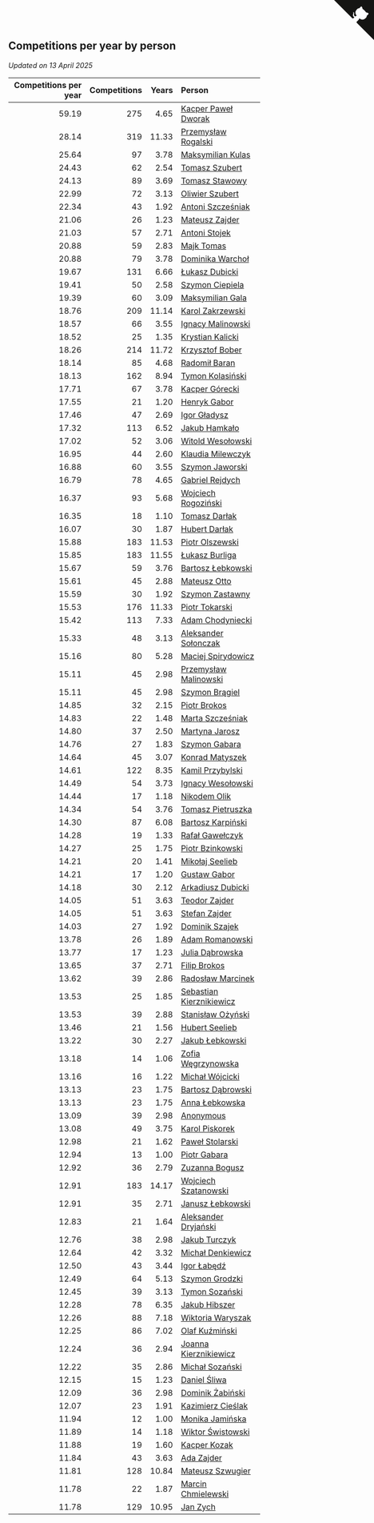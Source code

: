 ## Competitions per year by person

*Updated on 13 April 2025*

| Competitions per year | Competitions | Years | Person |
| ---: | ---: | ---: | :--- |
| 59.19 | 275 | 4.65 | [Kacper Paweł Dworak](https://www.worldcubeassociation.org/persons/2020DWOR01) |
| 28.14 | 319 | 11.33 | [Przemysław Rogalski](https://www.worldcubeassociation.org/persons/2013ROGA02) |
| 25.64 | 97 | 3.78 | [Maksymilian Kulas](https://www.worldcubeassociation.org/persons/2021KULA02) |
| 24.43 | 62 | 2.54 | [Tomasz Szubert](https://www.worldcubeassociation.org/persons/2022SZUB02) |
| 24.13 | 89 | 3.69 | [Tomasz Stawowy](https://www.worldcubeassociation.org/persons/2021STAW01) |
| 22.99 | 72 | 3.13 | [Oliwier Szubert](https://www.worldcubeassociation.org/persons/2022SZUB01) |
| 22.34 | 43 | 1.92 | [Antoni Szcześniak](https://www.worldcubeassociation.org/persons/2023SZCZ04) |
| 21.06 | 26 | 1.23 | [Mateusz Zajder](https://www.worldcubeassociation.org/persons/2024ZAJD01) |
| 21.03 | 57 | 2.71 | [Antoni Stojek](https://www.worldcubeassociation.org/persons/2022STOJ03) |
| 20.88 | 59 | 2.83 | [Majk Tomas](https://www.worldcubeassociation.org/persons/2022TOMA05) |
| 20.88 | 79 | 3.78 | [Dominika Warchoł](https://www.worldcubeassociation.org/persons/2021WARC01) |
| 19.67 | 131 | 6.66 | [Łukasz Dubicki](https://www.worldcubeassociation.org/persons/2018DUBI01) |
| 19.41 | 50 | 2.58 | [Szymon Ciepiela](https://www.worldcubeassociation.org/persons/2022CIEP01) |
| 19.39 | 60 | 3.09 | [Maksymilian Gala](https://www.worldcubeassociation.org/persons/2022GALA01) |
| 18.76 | 209 | 11.14 | [Karol Zakrzewski](https://www.worldcubeassociation.org/persons/2014ZAKR01) |
| 18.57 | 66 | 3.55 | [Ignacy Malinowski](https://www.worldcubeassociation.org/persons/2021MALI02) |
| 18.52 | 25 | 1.35 | [Krystian Kalicki](https://www.worldcubeassociation.org/persons/2023KALI10) |
| 18.26 | 214 | 11.72 | [Krzysztof Bober](https://www.worldcubeassociation.org/persons/2013BOBE01) |
| 18.14 | 85 | 4.68 | [Radomił Baran](https://www.worldcubeassociation.org/persons/2020BARA02) |
| 18.13 | 162 | 8.94 | [Tymon Kolasiński](https://www.worldcubeassociation.org/persons/2016KOLA02) |
| 17.71 | 67 | 3.78 | [Kacper Górecki](https://www.worldcubeassociation.org/persons/2021GORE01) |
| 17.55 | 21 | 1.20 | [Henryk Gabor](https://www.worldcubeassociation.org/persons/2024GABO02) |
| 17.46 | 47 | 2.69 | [Igor Gładysz](https://www.worldcubeassociation.org/persons/2022GLAD01) |
| 17.32 | 113 | 6.52 | [Jakub Hamkało](https://www.worldcubeassociation.org/persons/2018HAMK01) |
| 17.02 | 52 | 3.06 | [Witold Wesołowski](https://www.worldcubeassociation.org/persons/2022WESO01) |
| 16.95 | 44 | 2.60 | [Klaudia Milewczyk](https://www.worldcubeassociation.org/persons/2022MILE05) |
| 16.88 | 60 | 3.55 | [Szymon Jaworski](https://www.worldcubeassociation.org/persons/2021JAWO01) |
| 16.79 | 78 | 4.65 | [Gabriel Rejdych](https://www.worldcubeassociation.org/persons/2020REJD01) |
| 16.37 | 93 | 5.68 | [Wojciech Rogoziński](https://www.worldcubeassociation.org/persons/2019ROGO04) |
| 16.35 | 18 | 1.10 | [Tomasz Darłak](https://www.worldcubeassociation.org/persons/2024DARL01) |
| 16.07 | 30 | 1.87 | [Hubert Darłak](https://www.worldcubeassociation.org/persons/2023DARL03) |
| 15.88 | 183 | 11.53 | [Piotr Olszewski](https://www.worldcubeassociation.org/persons/2013OLSZ02) |
| 15.85 | 183 | 11.55 | [Łukasz Burliga](https://www.worldcubeassociation.org/persons/2013BURL01) |
| 15.67 | 59 | 3.76 | [Bartosz Łebkowski](https://www.worldcubeassociation.org/persons/2021LEBK01) |
| 15.61 | 45 | 2.88 | [Mateusz Otto](https://www.worldcubeassociation.org/persons/2022OTTO01) |
| 15.59 | 30 | 1.92 | [Szymon Zastawny](https://www.worldcubeassociation.org/persons/2023ZAST01) |
| 15.53 | 176 | 11.33 | [Piotr Tokarski](https://www.worldcubeassociation.org/persons/2013TOKA01) |
| 15.42 | 113 | 7.33 | [Adam Chodyniecki](https://www.worldcubeassociation.org/persons/2017CHOD02) |
| 15.33 | 48 | 3.13 | [Aleksander Sołonczak](https://www.worldcubeassociation.org/persons/2022SOLO01) |
| 15.16 | 80 | 5.28 | [Maciej Spirydowicz](https://www.worldcubeassociation.org/persons/2020SPIR01) |
| 15.11 | 45 | 2.98 | [Przemysław Malinowski](https://www.worldcubeassociation.org/persons/2022MALI01) |
| 15.11 | 45 | 2.98 | [Szymon Brągiel](https://www.worldcubeassociation.org/persons/2022BRAG03) |
| 14.85 | 32 | 2.15 | [Piotr Brokos](https://www.worldcubeassociation.org/persons/2023BROK01) |
| 14.83 | 22 | 1.48 | [Marta Szcześniak](https://www.worldcubeassociation.org/persons/2023SZCZ07) |
| 14.80 | 37 | 2.50 | [Martyna Jarosz](https://www.worldcubeassociation.org/persons/2022JARO01) |
| 14.76 | 27 | 1.83 | [Szymon Gabara](https://www.worldcubeassociation.org/persons/2023GABA01) |
| 14.64 | 45 | 3.07 | [Konrad Matyszek](https://www.worldcubeassociation.org/persons/2022MATY02) |
| 14.61 | 122 | 8.35 | [Kamil Przybylski](https://www.worldcubeassociation.org/persons/2016PRZY01) |
| 14.49 | 54 | 3.73 | [Ignacy Wesołowski](https://www.worldcubeassociation.org/persons/2021WESO01) |
| 14.44 | 17 | 1.18 | [Nikodem Olik](https://www.worldcubeassociation.org/persons/2024OLIK01) |
| 14.34 | 54 | 3.76 | [Tomasz Pietruszka](https://www.worldcubeassociation.org/persons/2021PIET01) |
| 14.30 | 87 | 6.08 | [Bartosz Karpiński](https://www.worldcubeassociation.org/persons/2019KARP03) |
| 14.28 | 19 | 1.33 | [Rafał Gawełczyk](https://www.worldcubeassociation.org/persons/2023GAWE01) |
| 14.27 | 25 | 1.75 | [Piotr Bzinkowski](https://www.worldcubeassociation.org/persons/2023BZIN01) |
| 14.21 | 20 | 1.41 | [Mikołaj Seelieb](https://www.worldcubeassociation.org/persons/2023SEEL04) |
| 14.21 | 17 | 1.20 | [Gustaw Gabor](https://www.worldcubeassociation.org/persons/2024GABO01) |
| 14.18 | 30 | 2.12 | [Arkadiusz Dubicki](https://www.worldcubeassociation.org/persons/2023DUBI01) |
| 14.05 | 51 | 3.63 | [Teodor Zajder](https://www.worldcubeassociation.org/persons/2021ZAJD03) |
| 14.05 | 51 | 3.63 | [Stefan Zajder](https://www.worldcubeassociation.org/persons/2021ZAJD02) |
| 14.03 | 27 | 1.92 | [Dominik Szajek](https://www.worldcubeassociation.org/persons/2023SZAJ01) |
| 13.78 | 26 | 1.89 | [Adam Romanowski](https://www.worldcubeassociation.org/persons/2023ROMA10) |
| 13.77 | 17 | 1.23 | [Julia Dąbrowska](https://www.worldcubeassociation.org/persons/2024DABR01) |
| 13.65 | 37 | 2.71 | [Filip Brokos](https://www.worldcubeassociation.org/persons/2022BROK03) |
| 13.62 | 39 | 2.86 | [Radosław Marcinek](https://www.worldcubeassociation.org/persons/2022MARC05) |
| 13.53 | 25 | 1.85 | [Sebastian Kierznikiewicz](https://www.worldcubeassociation.org/persons/2023KIER02) |
| 13.53 | 39 | 2.88 | [Stanisław Ożyński](https://www.worldcubeassociation.org/persons/2022OZYN01) |
| 13.46 | 21 | 1.56 | [Hubert Seelieb](https://www.worldcubeassociation.org/persons/2023SEEL02) |
| 13.22 | 30 | 2.27 | [Jakub Łebkowski](https://www.worldcubeassociation.org/persons/2023LEBK01) |
| 13.18 | 14 | 1.06 | [Zofia Węgrzynowska](https://www.worldcubeassociation.org/persons/2024WEGR01) |
| 13.16 | 16 | 1.22 | [Michał Wójcicki](https://www.worldcubeassociation.org/persons/2024WOJC01) |
| 13.13 | 23 | 1.75 | [Bartosz Dąbrowski](https://www.worldcubeassociation.org/persons/2023DABR07) |
| 13.13 | 23 | 1.75 | [Anna Łebkowska](https://www.worldcubeassociation.org/persons/2023LEBK04) |
| 13.09 | 39 | 2.98 | [Anonymous](https://www.worldcubeassociation.org/persons/2022ANON03) |
| 13.08 | 49 | 3.75 | [Karol Piskorek](https://www.worldcubeassociation.org/persons/2021PISK01) |
| 12.98 | 21 | 1.62 | [Paweł Stolarski](https://www.worldcubeassociation.org/persons/2023STOL04) |
| 12.94 | 13 | 1.00 | [Piotr Gabara](https://www.worldcubeassociation.org/persons/2024GABA02) |
| 12.92 | 36 | 2.79 | [Zuzanna Bogusz](https://www.worldcubeassociation.org/persons/2022BOGU01) |
| 12.91 | 183 | 14.17 | [Wojciech Szatanowski](https://www.worldcubeassociation.org/persons/2011SZAT01) |
| 12.91 | 35 | 2.71 | [Janusz Łebkowski](https://www.worldcubeassociation.org/persons/2022LEBK01) |
| 12.83 | 21 | 1.64 | [Aleksander Dryjański](https://www.worldcubeassociation.org/persons/2023DRYJ01) |
| 12.76 | 38 | 2.98 | [Jakub Turczyk](https://www.worldcubeassociation.org/persons/2022TURC02) |
| 12.64 | 42 | 3.32 | [Michał Denkiewicz](https://www.worldcubeassociation.org/persons/2021DENK01) |
| 12.50 | 43 | 3.44 | [Igor Łabędź](https://www.worldcubeassociation.org/persons/2021LABE01) |
| 12.49 | 64 | 5.13 | [Szymon Grodzki](https://www.worldcubeassociation.org/persons/2020GROD01) |
| 12.45 | 39 | 3.13 | [Tymon Sozański](https://www.worldcubeassociation.org/persons/2022SOZA01) |
| 12.28 | 78 | 6.35 | [Jakub Hibszer](https://www.worldcubeassociation.org/persons/2018HIBS01) |
| 12.26 | 88 | 7.18 | [Wiktoria Waryszak](https://www.worldcubeassociation.org/persons/2018WARY01) |
| 12.25 | 86 | 7.02 | [Olaf Kuźmiński](https://www.worldcubeassociation.org/persons/2018KUZM02) |
| 12.24 | 36 | 2.94 | [Joanna Kierznikiewicz](https://www.worldcubeassociation.org/persons/2022KIER01) |
| 12.22 | 35 | 2.86 | [Michał Sozański](https://www.worldcubeassociation.org/persons/2022SOZA02) |
| 12.15 | 15 | 1.23 | [Daniel Śliwa](https://www.worldcubeassociation.org/persons/2024SLIW01) |
| 12.09 | 36 | 2.98 | [Dominik Żabiński](https://www.worldcubeassociation.org/persons/2022ZABI01) |
| 12.07 | 23 | 1.91 | [Kazimierz Cieślak](https://www.worldcubeassociation.org/persons/2023CIES01) |
| 11.94 | 12 | 1.00 | [Monika Jamińska](https://www.worldcubeassociation.org/persons/2024JAMI01) |
| 11.89 | 14 | 1.18 | [Wiktor Świstowski](https://www.worldcubeassociation.org/persons/2024SWIS01) |
| 11.88 | 19 | 1.60 | [Kacper Kozak](https://www.worldcubeassociation.org/persons/2023KOZA05) |
| 11.84 | 43 | 3.63 | [Ada Zajder](https://www.worldcubeassociation.org/persons/2021ZAJD01) |
| 11.81 | 128 | 10.84 | [Mateusz Szwugier](https://www.worldcubeassociation.org/persons/2014SZWU01) |
| 11.78 | 22 | 1.87 | [Marcin Chmielewski](https://www.worldcubeassociation.org/persons/2023CHMI01) |
| 11.78 | 129 | 10.95 | [Jan Zych](https://www.worldcubeassociation.org/persons/2014ZYCH01) |


<a href="https://github.com/maxidragon/wca_statistics_pl" class="github-corner" aria-label="View source on Github"><svg width="80" height="80" viewBox="0 0 250 250" style="fill:#151513; color:#fff; position: absolute; top: 0; border: 0; right: 0;" aria-hidden="true"><path d="M0,0 L115,115 L130,115 L142,142 L250,250 L250,0 Z"></path><path d="M128.3,109.0 C113.8,99.7 119.0,89.6 119.0,89.6 C122.0,82.7 120.5,78.6 120.5,78.6 C119.2,72.0 123.4,76.3 123.4,76.3 C127.3,80.9 125.5,87.3 125.5,87.3 C122.9,97.6 130.6,101.9 134.4,103.2" fill="currentColor" style="transform-origin: 130px 106px;" class="octo-arm"></path><path d="M115.0,115.0 C114.9,115.1 118.7,116.5 119.8,115.4 L133.7,101.6 C136.9,99.2 139.9,98.4 142.2,98.6 C133.8,88.0 127.5,74.4 143.8,58.0 C148.5,53.4 154.0,51.2 159.7,51.0 C160.3,49.4 163.2,43.6 171.4,40.1 C171.4,40.1 176.1,42.5 178.8,56.2 C183.1,58.6 187.2,61.8 190.9,65.4 C194.5,69.0 197.7,73.2 200.1,77.6 C213.8,80.2 216.3,84.9 216.3,84.9 C212.7,93.1 206.9,96.0 205.4,96.6 C205.1,102.4 203.0,107.8 198.3,112.5 C181.9,128.9 168.3,122.5 157.7,114.1 C157.9,116.9 156.7,120.9 152.7,124.9 L141.0,136.5 C139.8,137.7 141.6,141.9 141.8,141.8 Z" fill="currentColor" class="octo-body"></path></svg></a><style>.github-corner:hover .octo-arm{animation:octocat-wave 560ms ease-in-out}@keyframes octocat-wave{0%,100%{transform:rotate(0)}20%,60%{transform:rotate(-25deg)}40%,80%{transform:rotate(10deg)}}@media (max-width:500px){.github-corner:hover .octo-arm{animation:none}.github-corner .octo-arm{animation:octocat-wave 560ms ease-in-out}}</style>
